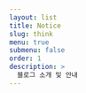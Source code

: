 ```yaml
---
layout: list
title: Notice
slug: think
menu: true
submenu: false
order: 1
description: >
  블로그 소개 및 안내
---
```

